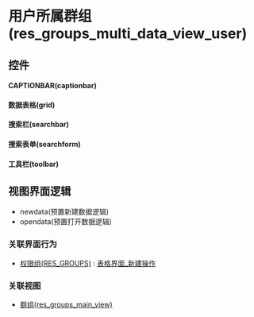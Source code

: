 # 用户所属群组(res_groups_multi_data_view_user)  <!-- {docsify-ignore-all} -->



## 控件
#### CAPTIONBAR(captionbar)
#### 数据表格(grid)
#### 搜索栏(searchbar)
#### 搜索表单(searchform)
#### 工具栏(toolbar)

## 视图界面逻辑
  * newdata(预置新建数据逻辑)
  * opendata(预置打开数据逻辑)


### 关联界面行为
  * [权限组(RES_GROUPS)](module/base/res_groups) : [表格界面_新建操作](module/base/res_groups#界面行为)

### 关联视图
  * [群组(res_groups_main_view)](app/view/res_groups_main_view)

<script>
 const { createApp } = Vue
  createApp({
    data() {
      return {

      }
    }
  }).use(ElementPlus).mount('#app')
</script>